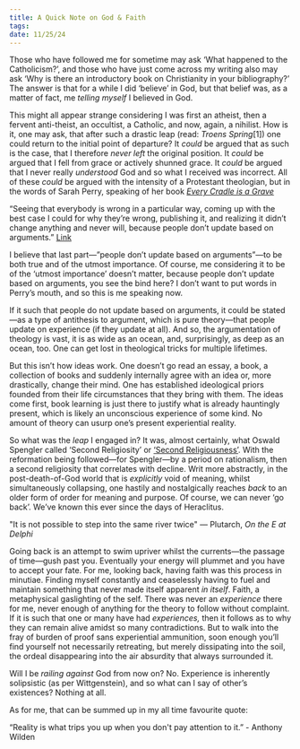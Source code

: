 ```yaml
---
title: A Quick Note on God & Faith
tags:
date: 11/25/24
---
```

Those who have followed me for sometime may ask ‘What happened to the Catholicism?’, and those who have just come across my writing also may ask ‘Why is there an introductory book on Christianity in your bibliography?’ The answer is that for a while I did ‘believe’ in God, but that belief was, as a matter of fact, me _telling myself_ I believed in God.

This might all appear strange considering I was first an atheist, then a fervent anti-theist, an occultist, a Catholic, and now, again, a nihilist. How is it, one may ask, that after such a drastic leap (read: _Troens Spring_\[1\]) one could return to the initial point of departure? It _could_ be argued that as such is the case, that I therefore _never left_ the original position. It _could_ be argued that I fell from grace or actively shunned grace. It _could_ be argued that I never really _understood_ God and so what I received was incorrect. All of these _could_ be argued with the intensity of a Protestant theologian, but in the words of Sarah Perry, speaking of her book [_Every Cradle is a Grave_](https://www.amazon.co.uk/Every-Cradle-Grave-Rethinking-Suicide/dp/0989697290)

“Seeing that everybody is wrong in a particular way, coming up with the best case I could for why they’re wrong, publishing it, and realizing it didn’t change anything and never will, because people don’t update based on arguments.” [Link](https://suspendedreason.com/2016/12/30/the-political-is-always-personal-a-conversation-with-sarah-perry/)

I believe that last part—”people don’t update based on arguments”—to be both true and of the utmost importance. Of course, me considering it to be of the ‘utmost importance’ doesn’t matter, because people don’t update based on arguments, you see the bind here? I don’t want to put words in Perry’s mouth, and so this is me speaking now.

If it such that people do not update based on arguments, it could be stated—as a type of antithesis to argument, which is pure theory—that people update on experience (if they update at all). And so, the argumentation of theology is vast, it is as wide as an ocean, and, surprisingly, as deep as an ocean, too. One can get lost in theological tricks for multiple lifetimes.

But this isn’t how ideas work. One doesn’t go read an essay, a book, a collection of books and suddenly internally agree with an idea or, more drastically, change their mind. One has established ideological priors founded from their life circumstances that they bring with them. The ideas come first, book learning is just there to justify what is already hauntingly present, which is likely an unconscious experience of some kind. No amount of theory can usurp one’s present experiential reality.

So what was the _leap_ I engaged in? It was, almost certainly, what Oswald Spengler called ‘Second Religiosity’ or [‘Second Religiousness’](https://en.wikipedia.org/wiki/The_Decline_of_the_West#Religion_and_secularity). With the reformation being followed—for Spengler—by a period on rationalism, then a second religiosity that correlates with decline. Writ more abstractly, in the post-death-of-God world that is _explicitly_ void of meaning, whilst simultaneously collapsing, one hastily and nostalgically reaches _back_ to an older form of order for meaning and purpose. Of course, we can never ‘go back’. We’ve known this ever since the days of Heraclitus.

"It is not possible to step into the same river twice" — Plutarch, _On the E at Delphi_

Going back is an attempt to swim upriver whilst the currents—the passage of time—gush past you. Eventually your energy will plummet and you have to accept your fate. For me, looking back, having faith was this process in minutiae. Finding myself constantly and ceaselessly having to fuel and maintain something that never made itself apparent _in itself_. Faith, a metaphysical gaslighting of the self. There was never an _experience_ there for me, never enough of anything for the theory to follow without complaint. If it is such that one or many have had _experiences,_ then it follows as to why they can remain alive amidst so many contradictions. But to walk into the fray of burden of proof sans experiential ammunition, soon enough you’ll find yourself not necessarily retreating, but merely dissipating into the soil, the ordeal disappearing into the air absurdity that always surrounded it.

Will I be _railing against_ God from now on? No. Experience is inherently solipsistic (as per Wittgenstein), and so what can I say of other’s existences? Nothing at all.

As for me, that can be summed up in my all time favourite quote:

“Reality is what trips you up when you don't pay attention to it.” - Anthony Wilden